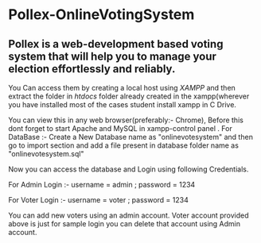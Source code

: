 # Pollex-OnlineVotingSystem

Pollex is a web-development based voting system that will help you to manage your election effortlessly and reliably.
-----------------------------------------------------------------------------------------------------------------------------------------------------------------------
You Can access them by creating a local host using *XAMPP* and then extract the folder in *htdocs* folder already created in the xampp(wherever you have installed most of the cases student install xampp in C Drive. 

You can view this in any web browser(preferably:- Chrome), Before this dont forget to start Apache and MySQL in xampp-control panel 
.
For DataBase :-
Create a New Database name as "onlinevotesystem" and then go to import section and add a file present in database folder name as "onlinevotesystem.sql" 

Now you can access the database and Login using following Credentials.

For Admin Login :-
username = admin ;
password = 1234


For Voter Login :-
username = voter ;
password = 1234

 You can add new voters using an admin account.
 Voter account provided above is just for sample login you can delete that account using Admin account.
